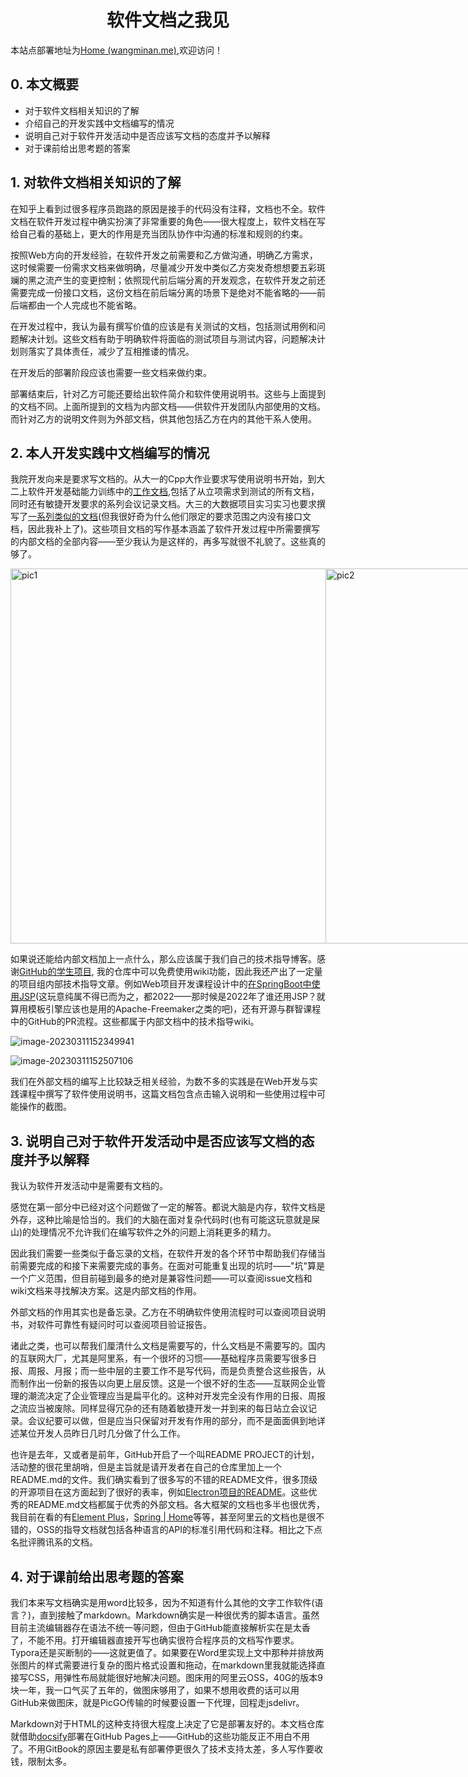 <div align="center">
    <h1>
        软件文档之我见
    </h1>
</div>


本站点部署地址为[Home (wangminan.me)](https://wangminan.me/Software-Engineering-Documentation-Writing/#/),欢迎访问！

## 0. 本文概要

+ 对于软件文档相关知识的了解
+ 介绍自己的开发实践中文档编写的情况
+ 说明自己对于软件开发活动中是否应该写文档的态度并予以解释
+ 对于课前给出思考题的答案



## 1. 对软件文档相关知识的了解

在知乎上看到过很多程序员跑路的原因是接手的代码没有注释，文档也不全。软件文档在软件开发过程中确实扮演了非常重要的角色——很大程度上，软件文档在写给自己看的基础上，更大的作用是充当团队协作中沟通的标准和规则的约束。

按照Web方向的开发经验，在软件开发之前需要和乙方做沟通，明确乙方需求，这时候需要一份需求文档来做明确，尽量减少开发中类似乙方突发奇想想要五彩斑斓的黑之流产生的变更控制；依照现代前后端分离的开发观念，在软件开发之前还需要完成一份接口文档，这份文档在前后端分离的场景下是绝对不能省略的——前后端都由一个人完成也不能省略。

在开发过程中，我认为最有撰写价值的应该是有关测试的文档，包括测试用例和问题解决计划。这些文档有助于明确软件将面临的测试项目与测试内容，问题解决计划则落实了具体责任，减少了互相推诿的情况。

在开发后的部署阶段应该也需要一些文档来做约束。

部署结束后，针对乙方可能还要给出软件简介和软件使用说明书。这些与上面提到的文档不同。上面所提到的文档为内部文档——供软件开发团队内部使用的文档。而针对乙方的说明文件则为外部文档，供其他包括乙方在内的其他干系人使用。



## 2. 本人开发实践中文档编写的情况

我院开发向来是要求写文档的。从大一的Cpp大作业要求写使用说明书开始，到大二上软件开发基础能力训练中的<a href="[WangMinan/LuckyHost: 复刻幸运房东 (github.com)](https://github.com/WangMinan/LuckyHost/tree/main/工作文档)">工作文档</a>,包括了从立项需求到测试的所有文档，同时还有敏捷开发要求的系列会议记录文档。大三的大数据项目实习实习也要求撰写了<a href="[bigdata_practice/文档 at main · WangMinan/bigdata_practice (github.com)](https://github.com/WangMinan/bigdata_practice/tree/main/文档)">一系列类似的文档</a>(但我很好奇为什么他们限定的要求范围之内没有接口文档，因此我补上了)。这些项目文档的写作基本涵盖了软件开发过程中所需要撰写的内部文档的全部内容——至少我认为是这样的，再多写就很不礼貌了。这些真的够了。

<div style="display: flex; justify-content: space-around;">
	<img src="https://cdn.jsdelivr.net/gh/WangMinan/Pics/image-20230311150713298.png" alt="pic1" style="height:600px" />
	<img src="https://cdn.jsdelivr.net/gh/WangMinan/Pics/image-20230311150810164.png" alt="pic2" style="height:600px"/>
</div>

如果说还能给内部文档加上一点什么，那么应该属于我们自己的技术指导博客。感谢<a href="https://education.github.com">GitHub的学生项目</a>, 我的仓库中可以免费使用wiki功能，因此我还产出了一定量的项目组内部技术指导文章。例如Web项目开发课程设计中的<a href="https://github.com/WangMinan/OnlineBookMovieFilmRatingSystem/wiki/在SpringBoot中使用JSP">在SpringBoot中使用JSP</a>(这玩意纯属不得已而为之，都2022——那时候是2022年了谁还用JSP？就算用模板引擎应该也是用的Apache-Freemaker之类的吧)，还有开源与群智课程中的<a>GitHub的PR流程</a>。这些都属于内部文档中的技术指导wiki。

![image-20230311152349941](https://cdn.jsdelivr.net/gh/WangMinan/Pics/image-20230311152349941.png)

![image-20230311152507106](https://cdn.jsdelivr.net/gh/WangMinan/Pics/image-20230311152507106.png)

我们在外部文档的编写上比较缺乏相关经验，为数不多的实践是在Web开发与实践课程中撰写了软件使用说明书，这篇文档包含点击输入说明和一些使用过程中可能操作的截图。



## 3. 说明自己对于软件开发活动中是否应该写文档的态度并予以解释 

我认为软件开发活动中是需要有文档的。

感觉在第一部分中已经对这个问题做了一定的解答。都说大脑是内存，软件文档是外存，这种比喻是恰当的。我们的大脑在面对复杂代码时(也有可能这玩意就是屎山)的处理情况不允许我们在编写软件之外的问题上消耗更多的精力。

因此我们需要一些类似于备忘录的文档，在软件开发的各个环节中帮助我们存储当前需要完成的和接下来需要完成的事务。在面对可能重复出现的坑时——"坑"算是一个广义范围，但目前碰到最多的绝对是兼容性问题——可以查阅issue文档和wiki文档来寻找解决方案。这是内部文档的作用。

外部文档的作用其实也是备忘录。乙方在不明确软件使用流程时可以查阅项目说明书，对软件可靠性有疑问时可以查阅项目验证报告。

诸此之类，也可以帮我们厘清什么文档是需要写的，什么文档是不需要写的。国内的互联网大厂，尤其是阿里系，有一个很坏的习惯——基础程序员需要写很多日报、周报、月报；而一些中层的主要工作不是写代码，而是负责整合这些报告，从而制作出一份新的报告以向更上层反馈。这是一个很不好的生态——互联网企业管理的潮流决定了企业管理应当是扁平化的。这种对开发完全没有作用的日报、周报之流应当被废除。同样显得冗杂的还有随着敏捷开发一并到来的每日站立会议记录。会议纪要可以做，但是应当只保留对开发有作用的部分，而不是面面俱到地详述某位开发人员昨日几时几分做了什么工作。

也许是去年，又或者是前年，GitHub开启了一个叫README PROJECT的计划，活动整的很花里胡哨，但是主旨就是请开发者在自己的仓库里加上一个README.md的文件。我们确实看到了很多写的不错的README文件，很多顶级的开源项目在这方面起到了很好的表率，例如<a href="https://github.com/electron/electron">Electron项目的README</a>。这些优秀的README.md文档都属于优秀的外部文档。各大框架的文档也多半也很优秀，我目前在看的有[Element Plus](https://element-plus.org/zh-CN/#/zh-CN)，[Spring | Home](https://spring.io/)等等，甚至阿里云的文档也是很不错的，OSS的指导文档就包括各种语言的API的标准引用代码和注释。相比之下点名批评腾讯系的文档。



## 4. 对于课前给出思考题的答案

我们本来写文档确实是用word比较多，因为不知道有什么其他的文字工作软件(语言？)，直到接触了markdown。Markdown确实是一种很优秀的脚本语言。虽然目前主流编辑器存在语法不统一等问题，但由于GitHub能直接解析实在是太香了，不能不用。打开编辑器直接开写也确实很符合程序员的文档写作要求。Typora还是买断制的——这就更值了。如果要在Word里实现上文中那种并排放两张图片的样式需要进行复杂的图片格式设置和拖动，在markdown里我就能选择直接写CSS，用弹性布局就能很好地解决问题。图床用的阿里云OSS，40G的版本9块一年，我一口气买了五年的，做图床够用了，如果不想用收费的话可以用GitHub来做图床，就是PicGO传输的时候要设置一下代理，回程走jsdelivr。

Markdown对于HTML的这种支持很大程度上决定了它是部署友好的。本文档仓库就借助[docsify](https://docsify.js.org/#/zh-cn/)部署在GitHub Pages上——GitHub的这些功能反正不用白不用了。不用GitBook的原因主要是私有部署停更很久了技术支持太差，多人写作要收钱，限制太多。

